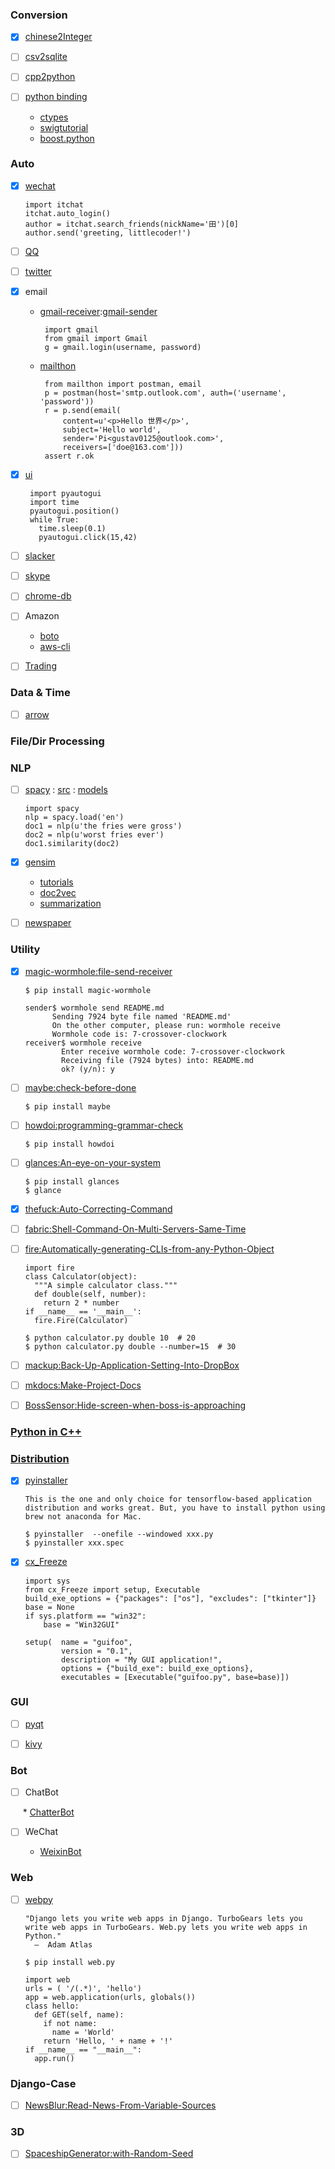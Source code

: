 ### Conversion

  - [x] [chinese2Integer](https://github.com/gustavkkk/python-small-module/blob/master/chn2int.py)
  
  - [ ] [csv2sqlite](https://github.com/rasbt/python_reference/blob/master/useful_scripts/large_csv_to_sqlite.py)
  
  - [ ] [cpp2python](https://github.com/andreikop/cpp2python)
  
  - [ ] [python binding](https://stackoverflow.com/questions/13990317/generate-python-bindings-what-methods-programs-to-use)
      * [ctypes](https://docs.python.org/2/library/ctypes.html)
      * [swig](https://github.com/swig/swig)[tutorial](http://www.swig.org/tutorial.html)
      * [boost.python](http://www.boost.org/doc/libs/1_49_0/libs/python/doc/)
  
### Auto

  - [x] [wechat](https://github.com/littlecodersh/ItChat)
  
        import itchat
        itchat.auto_login()
        author = itchat.search_friends(nickName='田')[0]
        author.send('greeting, littlecoder!')
   
  - [ ] [QQ](https://github.com/pandolia/qqbot)
  
  - [ ] [twitter](https://github.com/tweepy/tweepy)
  
  - [x] email
  
     * [gmail-receiver](https://github.com/charlierguo/gmail):[gmail-sender](https://github.com/paulchakravarti/gmail-sender)
     
            import gmail
            from gmail import Gmail
            g = gmail.login(username, password)
            
     * [mailthon](https://github.com/eugene-eeo/mailthon)
     
            from mailthon import postman, email
            p = postman(host='smtp.outlook.com', auth=('username', 'password'))
            r = p.send(email(
                content=u'<p>Hello 世界</p>',
                subject='Hello world',
                sender='Pi<gustav0125@outlook.com>',
                receivers=['doe@163.com']))
            assert r.ok
     
  - [x] [ui](https://gfycat.com/PointlessSimplisticAmericanquarterhorse)
  
         import pyautogui
         import time
         pyautogui.position()
         while True:
           time.sleep(0.1)
           pyautogui.click(15,42)
           
  - [ ] [slacker](https://github.com/os/slacker)
  
  - [ ] [skype](https://github.com/Skype4Py/Skype4Py)
  
  - [ ] [chrome-db](https://github.com/MonroCoury/Forensic-Tools)
  
  - [ ] Amazon
      * [boto](https://github.com/boto/boto)
      * [aws-cli](https://github.com/aws/aws-cli)
  
  - [ ] [Trading](https://github.com/quantopian/zipline)
  
### Data & Time

  - [ ] [arrow](https://github.com/crsmithdev/arrow)
  
### File/Dir Processing

### NLP

  - [ ] [spacy](https://spacy.io/) : [src](https://github.com/explosion/spaCy) : [models](https://github.com/explosion/spacy-models/)
  
        import spacy
        nlp = spacy.load('en')
        doc1 = nlp(u'the fries were gross')
        doc2 = nlp(u'worst fries ever')
        doc1.similarity(doc2)
        
  - [x] [gensim](https://github.com/RaRe-Technologies/gensim)
  
       * [tutorials](https://github.com/RaRe-Technologies/gensim/blob/develop/tutorials.md)
       * [doc2vec](https://github.com/RaRe-Technologies/gensim/blob/develop/docs/notebooks/doc2vec-lee.ipynb)
       * [summarization](https://github.com/RaRe-Technologies/gensim/blob/develop/docs/notebooks/summarization_tutorial.ipynb)
       
  - [ ] [newspaper](https://github.com/codelucas/newspaper)

 ### Utility
 
  - [x] [magic-wormhole:file-send-receiver](https://github.com/warner/magic-wormhole)
   
        $ pip install magic-wormhole
        
        sender$ wormhole send README.md
              Sending 7924 byte file named 'README.md'
              On the other computer, please run: wormhole receive
              Wormhole code is: 7-crossover-clockwork
        receiver$ wormhole receive
                Enter receive wormhole code: 7-crossover-clockwork
                Receiving file (7924 bytes) into: README.md
                ok? (y/n): y
  - [ ] [maybe:check-before-done](https://github.com/p-e-w/maybe)
  
        $ pip install maybe
        
  - [ ] [howdoi:programming-grammar-check](https://github.com/gleitz/howdoi)
  
        $ pip install howdoi
        
  - [ ] [glances:An-eye-on-your-system](https://github.com/nicolargo/glances)
  
        $ pip install glances
        $ glance
        
  - [x] [thefuck:Auto-Correcting-Command](https://github.com/nicolargo/glances)
  
  - [ ] [fabric:Shell-Command-On-Multi-Servers-Same-Time](https://github.com/fabric/fabric)
  
  - [ ] [fire:Automatically-generating-CLIs-from-any-Python-Object](https://github.com/google/python-fire)
  
        import fire
        class Calculator(object):
          """A simple calculator class."""
          def double(self, number):
            return 2 * number
        if __name__ == '__main__':
          fire.Fire(Calculator)
        
        $ python calculator.py double 10  # 20
        $ python calculator.py double --number=15  # 30
       
  - [ ] [mackup:Back-Up-Application-Setting-Into-DropBox](https://github.com/lra/mackup)
  
  - [ ] [mkdocs:Make-Project-Docs](https://github.com/mkdocs/mkdocs)
  
  - [ ] [BossSensor:Hide-screen-when-boss-is-approaching](https://github.com/Hironsan/BossSensor)
  
 ### [Python in C++](https://www.coveros.com/calling-python-code-from-c/)
 
 
 ### [Distribution](https://stackoverflow.com/questions/14165398/a-good-python-to-exe-compiler)
 
  - [x] [pyinstaller](https://github.com/pyinstaller/pyinstaller)
  
        This is the one and only choice for tensorflow-based application distribution and works great. But, you have to install python using brew not anaconda for Mac.
        
        $ pyinstaller  --onefile --windowed xxx.py
        $ pyinstaller xxx.spec
        
  - [x] [cx_Freeze](https://github.com/anthony-tuininga/cx_Freeze/blob/master/doc/distutils.rst)
  
        import sys
        from cx_Freeze import setup, Executable
        build_exe_options = {"packages": ["os"], "excludes": ["tkinter"]}
        base = None
        if sys.platform == "win32":
            base = "Win32GUI"

        setup(  name = "guifoo",
                version = "0.1",
                description = "My GUI application!",
                options = {"build_exe": build_exe_options},
                executables = [Executable("guifoo.py", base=base)])
 
  ### GUI 
  - [ ] [pyqt]()
  
  - [ ] [kivy]()

  ### Bot
  - [ ] ChatBot
    
      * [ChatterBot](https://github.com/gunthercox/ChatterBot)
      
  - [ ] WeChat
      
      * [WeixinBot](https://github.com/Urinx/WeixinBot)

  ### Web
  
  - [ ] [webpy](https://github.com/webpy/webpy)
      
        "Django lets you write web apps in Django. TurboGears lets you write web apps in TurboGears. Web.py lets you write web apps in Python."
          —  Adam Atlas
          
        $ pip install web.py
        
        import web
        urls = ( '/(.*)', 'hello')
        app = web.application(urls, globals())
        class hello:  
          def GET(self, name):
            if not name: 
              name = 'World'
            return 'Hello, ' + name + '!'
        if __name__ == "__main__":
          app.run()
        
  ### Django-Case
  
  - [ ] [NewsBlur:Read-News-From-Variable-Sources](https://github.com/samuelclay/NewsBlur)
  
  
  ### 3D
  
  - [ ] [SpaceshipGenerator:with-Random-Seed](https://github.com/a1studmuffin/SpaceshipGenerator)
